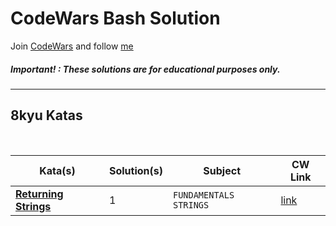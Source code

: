 # CodeWars Bash Solution

Join [CodeWars](https://www.codewars.com/dashboard) and follow [me](https://www.codewars.com/users/panifedov)

##### Important! : These solutions are for educational purposes only.


---

## 8kyu Katas

<br>

| Kata(s)                                                           | Solution(s) | Subject                  | CW Link |
|-------------------------------------------------------------------|-------------|--------------------------|--|
| [**Returning Strings**](https://github.com/panifedov/CodeWars_Shell_Solution/blob/b2719763a577fc80a96f1eb7f34dca70cf0ed8fe/8kyu/Returning%20Strings.md) | 1   | `FUNDAMENTALS` `STRINGS` | [link](https://www.codewars.com/kata/55a70521798b14d4750000a4/train/shell) |